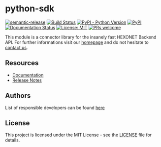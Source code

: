 # python-sdk

[![semantic-release](https://img.shields.io/badge/%20%20%F0%9F%93%A6%F0%9F%9A%80-semantic--release-e10079.svg)](https://github.com/semantic-release/semantic-release)
[![Build Status](https://github.com/centralnicgroup-opensource/rtldev-middleware-python-sdk/workflows/Release/badge.svg?branch=master)](https://github.com/centralnicgroup-opensource/rtldev-middleware-python-sdk/workflows/Release/badge.svg?branch=master)
[![PyPI - Python Version](https://img.shields.io/pypi/pyversions/hexonet.apiconnector.svg)](https://www.python.org/)
[![PyPI](https://img.shields.io/pypi/v/hexonet.apiconnector.svg)](https://pypi.org/project/hexonet.apiconnector/)
[![Documentation Status](https://readthedocs.org/projects/hexonet-python-sdk/badge/?version=latest)](https://hexonet-python-sdk.readthedocs.io/en/latest/?badge=latest)
[![License: MIT](https://img.shields.io/badge/License-MIT-blue.svg)](https://opensource.org/licenses/MIT)
[![PRs welcome](https://img.shields.io/badge/PRs-welcome-brightgreen.svg)](https://github.com/centralnicgroup-opensource/rtldev-middleware-python-sdk/blob/master/CONTRIBUTING.md)

This module is a connector library for the insanely fast HEXONET Backend API. For further informations visit our [homepage](http://hexonet.net) and do not hesitate to [contact us](https://www.hexonet.net/contact).

## Resources

- [Documentation](https://centralnicgroup-opensource.github.io/rtldev-middleware-python-sdk/docs/_build/html/index.html)
- [Release Notes](https://github.com/centralnicgroup-opensource/rtldev-middleware-python-sdk/releases)

## Authors

List of responsible developers can be found [here](https://github.com/centralnicgroup-opensource/rtldev-middleware-python-sdk/blob/master/AUTHORS.md)

## License

This project is licensed under the MIT License - see the [LICENSE](LICENSE) file for details.
